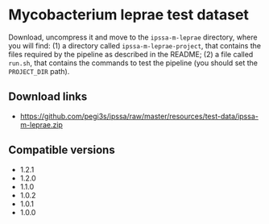 # Mycobacterium leprae test dataset

Download, uncompress it and move to the `ipssa-m-leprae` directory, where you will find: (1) a directory called `ipssa-m-leprae-project`, that contains the files required by the pipeline as described in the README; (2) a file called `run.sh`, that contains the commands to test the pipeline (you should set the `PROJECT_DIR` path).

## Download links

- https://github.com/pegi3s/ipssa/raw/master/resources/test-data/ipssa-m-leprae.zip

## Compatible versions

- 1.2.1
- 1.2.0
- 1.1.0
- 1.0.2
- 1.0.1
- 1.0.0

